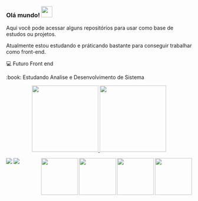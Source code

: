 ### Olá mundo! <img src=https://github.com/TheDudeThatCode/TheDudeThatCode/blob/master/Assets/Earth.gif width="30">
Aqui você pode acessar alguns repositórios para usar como base de estudos ou projetos.

Atualmente estou estudando e práticando bastante para conseguir trabalhar como front-end.

:computer: Futuro Front end
<p>:book: Estudando Analise e Desenvolvimento de Sistema</p>

<div align="center">
  <a href="https://github.com/JefAlmeida1">
  <img height="180em" src="https://github-readme-stats.vercel.app/api?username=JefAlmeida1&show_icons=true&theme=dark&include_all_commits=true&count_private=true"/>
  <span><img height="180em" src="https://github-readme-stats.vercel.app/api/top-langs/?username=JefAlmeida1&layout=compact&langs_count=7&theme=dark"/></span>
</div>
  
<p> 
<img align="right" width="100" heigth="100" src="https://cdn.jsdelivr.net/gh/devicons/devicon/icons/python/python-original-wordmark.svg" /> 
  <img align="right" width="100" heigth="100" src="https://cdn.jsdelivr.net/gh/devicons/devicon/icons/javascript/javascript-original.svg" />
<img align="right" width="100" heigth="100" src="https://cdn.jsdelivr.net/gh/devicons/devicon/icons/html5/html5-original.svg" />
<img align="right" width="100" heigth="100" src="https://cdn.jsdelivr.net/gh/devicons/devicon/icons/css3/css3-original.svg" /></p>


<div>
 <a href="https://www.linkedin.com/in/jeferson-almeida-988647219/" target="_blank"><img src="https://img.shields.io/badge/-LinkedIn-%230077B5?style=for-the-badge&logo=linkedin&logoColor=white" target="_blank"></a>
 <a href = "mailto:contatojafjobssp@gmail.com"><img src="https://img.shields.io/badge/-Gmail-%23333?style=for-the-badge&logo=gmail&logoColor=white" target="_blank"></a></div>
